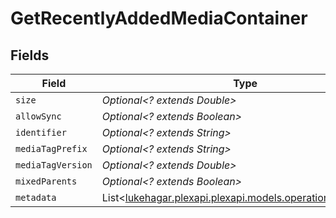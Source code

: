 # GetRecentlyAddedMediaContainer


## Fields

| Field                                                                                             | Type                                                                                              | Required                                                                                          | Description                                                                                       | Example                                                                                           |
| ------------------------------------------------------------------------------------------------- | ------------------------------------------------------------------------------------------------- | ------------------------------------------------------------------------------------------------- | ------------------------------------------------------------------------------------------------- | ------------------------------------------------------------------------------------------------- |
| `size`                                                                                            | *Optional<? extends Double>*                                                                      | :heavy_minus_sign:                                                                                | N/A                                                                                               | 50                                                                                                |
| `allowSync`                                                                                       | *Optional<? extends Boolean>*                                                                     | :heavy_minus_sign:                                                                                | N/A                                                                                               |                                                                                                   |
| `identifier`                                                                                      | *Optional<? extends String>*                                                                      | :heavy_minus_sign:                                                                                | N/A                                                                                               | com.plexapp.plugins.library                                                                       |
| `mediaTagPrefix`                                                                                  | *Optional<? extends String>*                                                                      | :heavy_minus_sign:                                                                                | N/A                                                                                               | /system/bundle/media/flags/                                                                       |
| `mediaTagVersion`                                                                                 | *Optional<? extends Double>*                                                                      | :heavy_minus_sign:                                                                                | N/A                                                                                               | 1680021154                                                                                        |
| `mixedParents`                                                                                    | *Optional<? extends Boolean>*                                                                     | :heavy_minus_sign:                                                                                | N/A                                                                                               |                                                                                                   |
| `metadata`                                                                                        | List<[lukehagar.plexapi.plexapi.models.operations.Metadata](../../models/operations/Metadata.md)> | :heavy_minus_sign:                                                                                | N/A                                                                                               |                                                                                                   |